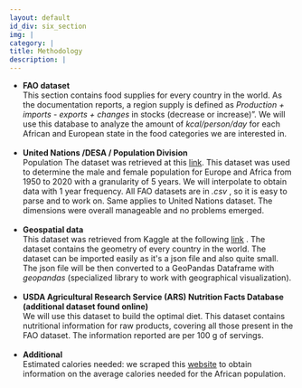 ```yaml
---
layout: default
id_div: six_section
img: |
category: |
title: Methodology
description: |
---
```

<div class="row">
  <div class="col-sm-12 col-md-2"></div>
  <div class="col-sm-12 col-md-8">
   <p>
   <ul>
     <li> <b>FAO dataset</b> <br>
This section contains food supplies for every country in the world. As the documentation reports, a region supply is defined as <i> Production + imports - exports + changes </i> in stocks (decrease or increase)”. We will use this database to analyze the amount of <i> kcal/person/day </i> for each African and European state in the food categories we are interested in.</li>
     <br>
     <li> <b>United Nations /DESA / Population Division</b> <br>
Population The dataset was retrieved at this <a href="https://population.un.org/wpp/" target="_blank">link</a>. This dataset was used to determine the male and female population for Europe and Africa from 1950 to 2020 with a granularity of 5 years. We will interpolate to obtain data with 1 year frequency. All FAO datasets are in <i> .csv </i>, so it is easy to parse and to work on. Same applies to United Nations dataset. The dimensions were overall manageable and no problems emerged.</li>
     <br>
     <li> <b>Geospatial data </b><br>
This dataset was retrieved from Kaggle at the following <a href="https://www.kaggle.com/worldbank/world-development-indicators" target="_blank">link</a> . The dataset contains the geometry of every country in the world. The dataset can be imported easily as it's a json file and also quite small. The json file will be then converted to a GeoPandas Dataframe with <i> geopandas </i> (specialized library to work with geographical visualization).</li>
     <br>
      <li> <b>USDA Agricultural Research Service (ARS) Nutrition Facts Database (additional dataset found online) </b> <br>
      We will use this dataset to build the optimal diet. This dataset contains nutritional information for raw products, covering all those present in the FAO dataset. The information reported are per 100 g of servings.</li>
     <br>
       <li> <b> Additional </b><br>     
Estimated calories needed: we scraped this <a href="https://health.gov/dietaryguidelines/2015/guidelines/appendix-2/" target="_blank">website</a> to obtain information on the average calories needed for the African population. </li>
    </ul>
    </p>
  </div>
  <div class="col-sm-12 col-md-2"></div>
</div>

<script>
$(document).ready(function() {

  $("#six_section").removeClass("content-section-b");
  $("#six_section").addClass("content-section-black");
});

</script>